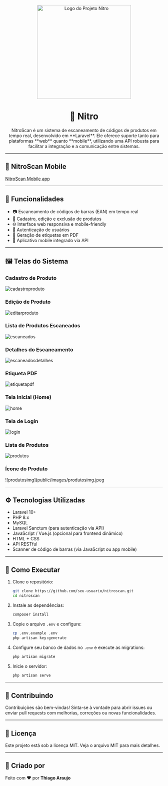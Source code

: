 <p align="center">
  <img src="/public/images/Nitro.png" alt="Logo do Projeto Nitro" width="300"/>
</p>

<h1 align="center">📱 Nitro</h1>

<p align="center">
  NitroScan é um sistema de escaneamento de códigos de produtos em tempo real, desenvolvido em **Laravel**. Ele oferece suporte tanto para plataformas **web** quanto **mobile**, utilizando uma API robusta para facilitar a integração e a comunicação entre sistemas.
</p>

---

## 📱 NitroScan Mobile

<a href="https://github.com/lThiag0/nitroscan_mobile" alt="NitroScan Mobile app" target="_blank">NitroScan Mobile app</a>

---

## 🚀 Funcionalidades

- 📷 Escaneamento de códigos de barras (EAN) em tempo real
- 💾 Cadastro, edição e exclusão de produtos
- 🌐 Interface web responsiva e mobile-friendly
- 🔐 Autenticação de usuários
- 📄 Geração de etiquetas em PDF
- 📱 Aplicativo mobile integrado via API

---

## 🖼️ Telas do Sistema

### Cadastro de Produto
![cadastroproduto](public/images/cadastraproduto.jpeg)

### Edição de Produto
![editarproduto](public/images/editarprodutor.jpeg)

### Lista de Produtos Escaneados
![escaneados](public/images/escaneados.jpeg)

### Detalhes do Escaneamento
![escaneadosdetalhes](public/images/escaneadosdetalhes.jpeg)

### Etiqueta PDF
![etiquetapdf](public/images/etiquetapdf.jpeg)

### Tela Inicial (Home)
![home](public/images/home.jpeg)

### Tela de Login
![login](public/images/login.jpeg)

### Lista de Produtos
![produtos](public/images/produtos.jpeg)

### Ícone do Produto
![produtosimg](public/images/produtosimg.jpeg

---

## ⚙️ Tecnologias Utilizadas

- Laravel 10+
- PHP 8.x
- MySQL
- Laravel Sanctum (para autenticação via API)
- JavaScript / Vue.js (opcional para frontend dinâmico)
- HTML + CSS
- API RESTful
- Scanner de código de barras (via JavaScript ou app mobile)

---

## 📲 Como Executar

1. Clone o repositório:
   ```bash
   git clone https://github.com/seu-usuario/nitroscan.git
   cd nitroscan
   ```

2. Instale as dependências:
   ```bash
   composer install
   ```

3. Copie o arquivo `.env` e configure:
   ```bash
   cp .env.example .env
   php artisan key:generate
   ```

4. Configure seu banco de dados no `.env` e execute as migrations:
   ```bash
   php artisan migrate
   ```

5. Inicie o servidor:
   ```bash
   php artisan serve
   ```

---

## 🤝 Contribuindo

Contribuições são bem-vindas! Sinta-se à vontade para abrir issues ou enviar pull requests com melhorias, correções ou novas funcionalidades.

---

## 📄 Licença

Este projeto está sob a licença MIT. Veja o arquivo MIT para mais detalhes.

---

## 🦸 Criado por

Feito com ❤️ por **Thiago Araujo**
